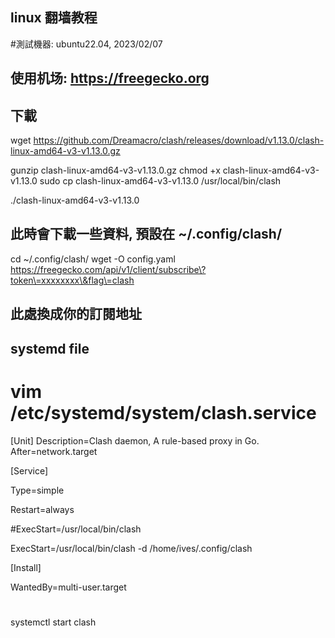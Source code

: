 ## linux 翻墙教程
#測試機器: ubuntu22.04, 2023/02/07
## 使用机场: https://freegecko.org
## 下載
wget https://github.com/Dreamacro/clash/releases/download/v1.13.0/clash-linux-amd64-v3-v1.13.0.gz

gunzip clash-linux-amd64-v3-v1.13.0.gz
chmod +x clash-linux-amd64-v3-v1.13.0
sudo cp clash-linux-amd64-v3-v1.13.0 /usr/local/bin/clash

./clash-linux-amd64-v3-v1.13.0
## 此時會下載一些資料, 預設在 ~/.config/clash/

cd ~/.config/clash/
wget -O config.yaml https://freegecko.com/api/v1/client/subscribe\?token\=xxxxxxxx\&flag\=clash
## 此處換成你的訂閱地址



## systemd file
# vim /etc/systemd/system/clash.service
[Unit]
Description=Clash daemon, A rule-based proxy in Go.
After=network.target

[Service]

Type=simple

Restart=always

#ExecStart=/usr/local/bin/clash 

ExecStart=/usr/local/bin/clash -d /home/ives/.config/clash

[Install]

WantedBy=multi-user.target

#

systemctl start clash
